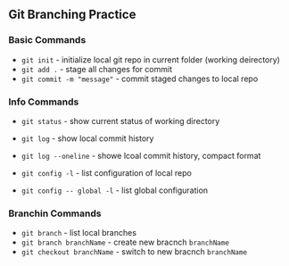 ## Git Branching Practice

### Basic Commands
* `git init`  - initialize local git repo in current folder (working deirectory)
* `git add .` - stage all changes for commit
* `git commit -m "message"` - commit staged changes to local repo

### Info Commands
* `git status` - show current status of working directory
* `git log` - show local commit history
* `git log --oneline` - showe lcoal commit history, compact format

* `git config -l` - list configuration of local repo

* `git config -- global -l` - list global configuration

### Branchin Commands
* `git branch` - list local branches
* `git branch branchName` - create new bracnch  `branchName`
* `git checkout branchName` - switch to new bracnch  `branchName`
